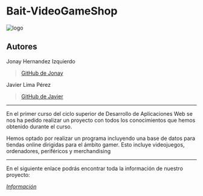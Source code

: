 # Bait-VideoGameShop

![logo](https://drive.google.com/uc?export=view&id=1i8k7-ILr9Bk-SHBkQL-ROnOemP4mjLQx)

## Autores
Jonay Hernandez Izquierdo
> [GitHub de Jonay](https://github.com/lawD17)

Javier Lima Pérez
>[GitHub de Javier](https://github.com/Regnierd)
***
<p>En el primer curso del ciclo superior de Desarrollo de Aplicaciones Web
   se nos ha pedido realizar un proyecto con todos los conocimientos que hemos
   obtenido durante el curso.</p>
   
<p>Hemos optado por realizar un programa incluyendo una base de datos para tiendas
   online dirigidas para el ámbito gamer. Esto incluye videojuegos, ordenadores,
   periféricos y merchandising</p>

***
<p>En el siguiente enlace podrás encontrar toda la información de nuestro proyecto:</p>
   
[<i>Información</i>](https://github.com/regnierd/Bait-VideogameShop/wiki)
